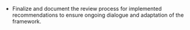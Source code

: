 - Finalize and document the review process for implemented recommendations to ensure ongoing dialogue and adaptation of the framework.